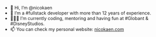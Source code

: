 - 👋 Hi, I’m @nicokaen
- 👀 I’m a #fullstack developer with more than 12 years of experience.
- 👨🏻‍💻 I’m currently coding, mentoring and having fun at #Globant & #DisneyStudios.
- 📫 You can check my personal website: [nicokaen.com](https://nicokaen.com)

<!---
nicokaen/nicokaen is a ✨ special ✨ repository because its `README.md` (this file) appears on your GitHub profile.
You can click the Preview link to take a look at your changes.
--->
